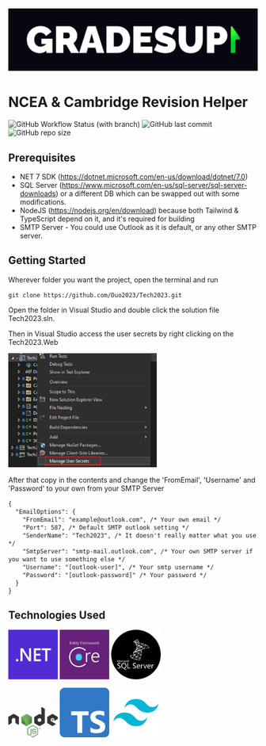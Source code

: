 # <img src="./assets/img/banner.png"/>
# NCEA & Cambridge Revision Helper
![GitHub Workflow Status (with branch)](https://img.shields.io/github/actions/workflow/status/Duo2023/Tech2023/dotnet.yml)
![GitHub last commit](https://img.shields.io/github/last-commit/Duo2023/Tech2023)
![GitHub repo size](https://img.shields.io/github/repo-size/Duo2023/Tech2023)

## Prerequisites
- NET 7 SDK (https://dotnet.microsoft.com/en-us/download/dotnet/7.0)
- SQL Server (https://www.microsoft.com/en-us/sql-server/sql-server-downloads) or a different DB which can be swapped out with some modifications.
- NodeJS (https://nodejs.org/en/download) because both Tailwind & TypeScript depend on it, and it's required for building
- SMTP Server - You could use Outlook as it is default, or any other SMTP server.

## Getting Started
Wherever folder you want the project, open the terminal and run
```
git clone https://github.com/Duo2023/Tech2023.git
```
Open the folder in Visual Studio and double click the solution file Tech2023.sln.

Then in Visual Studio access the user secrets by right clicking on the Tech2023.Web

<img src="./assets/img/getting-started-user-secrets.png" width="300">

After that copy in the contents and change the 'FromEmail', 'Username' and 'Password' to your own from your SMTP Server
```jsonc
{
  "EmailOptions": {
    "FromEmail": "example@outlook.com", /* Your own email */
    "Port": 587, /* Default SMTP outlook setting */
    "SenderName": "Tech2023", /* It doesn't really matter what you use */
    "SmtpServer": "smtp-mail.outlook.com", /* Your own SMTP server if you want to use something else */
    "Username": "[outlook-user]", /* Your smtp username */
    "Password": "[outlook-password]" /* Your password */
  }
}
```

## Technologies Used
<p float="left">
  <img src="./assets/img/dotnet-logo.png" width="100" />
  <img src="./assets/img/ef-core-logo.png" width="100" />
  <img src="./assets/img/sql-server-logo.png" width="100"/>
</p>

<p float="left">
   <img src="./assets/img/node-js-logo.png" width="100"/>
   <img src="./assets/img/typescript-logo.png" width="100"/>
   <img src="./assets/img/tailwind-logo.png" width="100"/>
</p>
